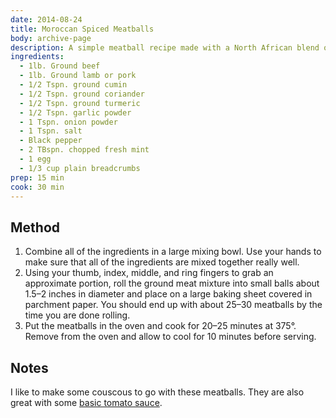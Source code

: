 ```yaml
---
date: 2014-08-24
title: Moroccan Spiced Meatballs
body: archive-page
description: A simple meatball recipe made with a North African blend of spices and fresh mint
ingredients:
  - 1lb. Ground beef
  - 1lb. Ground lamb or pork
  - 1/2 Tspn. ground cumin
  - 1/2 Tspn. ground coriander
  - 1/2 Tspn. ground turmeric
  - 1/2 Tspn. garlic powder
  - 1 Tspn. onion powder
  - 1 Tspn. salt
  - Black pepper
  - 2 TBspn. chopped fresh mint
  - 1 egg
  - 1/3 cup plain breadcrumbs
prep: 15 min
cook: 30 min
---
```

## Method
1. Combine all of the ingredients in a large mixing bowl. Use your hands to make sure that all of the ingredients are mixed together really well.
2. Using your thumb, index, middle, and ring fingers to grab an approximate portion, roll the ground meat mixture into small balls about 1.5–2 inches in diameter and place on a large baking sheet covered in parchment paper. You should end up with about 25–30 meatballs by the time you are done rolling.
3. Put the meatballs in the oven and cook for 20–25 minutes at 375°. Remove from the oven and allow to cool for 10 minutes before serving.

## Notes
I like to make some couscous to go with these meatballs. They are also great with some [basic tomato sauce](http://recipes.levimcg.com/sauces/basic-marinara.html).